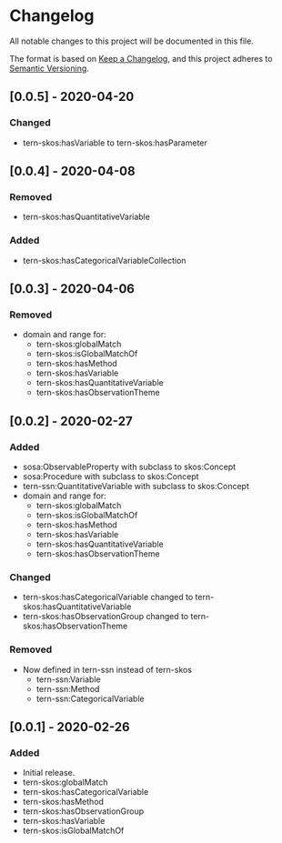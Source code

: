 # Changelog
All notable changes to this project will be documented in this file.

The format is based on [Keep a Changelog](https://keepachangelog.com/en/1.0.0/),
and this project adheres to [Semantic Versioning](https://semver.org/spec/v2.0.0.html).


## [0.0.5] - 2020-04-20
### Changed
- tern-skos:hasVariable to tern-skos:hasParameter


## [0.0.4] - 2020-04-08
### Removed
- tern-skos:hasQuantitativeVariable
### Added
- tern-skos:hasCategoricalVariableCollection


## [0.0.3] - 2020-04-06
### Removed
- domain and range for:
    - tern-skos:globalMatch
    - tern-skos:isGlobalMatchOf
    - tern-skos:hasMethod
    - tern-skos:hasVariable
    - tern-skos:hasQuantitativeVariable
    - tern-skos:hasObservationTheme


## [0.0.2] - 2020-02-27
### Added
- sosa:ObservableProperty with subclass to skos:Concept
- sosa:Procedure with subclass to skos:Concept
- tern-ssn:QuantitativeVariable with subclass to skos:Concept
- domain and range for:
    - tern-skos:globalMatch
    - tern-skos:isGlobalMatchOf
    - tern-skos:hasMethod
    - tern-skos:hasVariable
    - tern-skos:hasQuantitativeVariable
    - tern-skos:hasObservationTheme
### Changed
- tern-skos:hasCategoricalVariable changed to tern-skos:hasQuantitativeVariable
- tern-skos:hasObservationGroup changed to tern-skos:hasObservationTheme
### Removed
- Now defined in tern-ssn instead of tern-skos
    - tern-ssn:Variable
    - tern-ssn:Method
    - tern-ssn:CategoricalVariable


## [0.0.1] - 2020-02-26
### Added
- Initial release.
- tern-skos:globalMatch
- tern-skos:hasCategoricalVariable
- tern-skos:hasMethod
- tern-skos:hasObservationGroup
- tern-skos:hasVariable
- tern-skos:isGlobalMatchOf